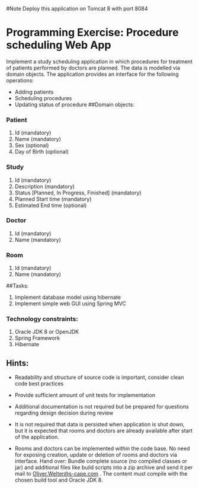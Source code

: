 #Note
Deploy this application on Tomcat 8 with port 8084


# Programming Exercise: Procedure scheduling Web App
Implement a study scheduling application in which procedures for treatment of patients performed
by doctors are planned. The data is modelled via domain objects.
The application provides an interface for the following operations:
- Adding patients
-  Scheduling procedures
-  Updating status of procedure
##Domain objects:
### Patient
1. Id (mandatory)
1. Name (mandatory)
1. Sex (optional)
1. Day of Birth (optional)
### Study
1. Id (mandatory)
1. Description (mandatory)
1. Status [Planned, In Progress, Finished] (mandatory)
1. Planned Start time (mandatory)
1. Estimated End time (optional)
### Doctor
1. Id (mandatory)
1. Name (mandatory)
### Room
1. Id (mandatory)
1. Name (mandatory)

##Tasks:
1. Implement database model using hibernate
2. Implement simple web GUI using Spring MVC
### Technology constraints:
1. Oracle JDK 8 or OpenJDK
1. Spring Framework
1. Hibernate
## Hints:
- Readability and structure of source code is important, consider clean code best practices
- Provide sufficient amount of unit tests for implementation
- Additional documentation is not required but be prepared for questions regarding design
decision during review

- It is not required that data is persisted when application is shut down, but it is expected that
rooms and doctors are already available after start of the application.
- Rooms and doctors can be implemented within the code base. No need for exposing
creation, update or deletion of rooms and doctors via interface.
Hand over:
Bundle complete source (no compiled classes or jar) and additional files like build scripts into a zip
archive and send it per mail to Oliver.Welter@s-cape.com . The content must compile with the
chosen build tool and Oracle JDK 8.

